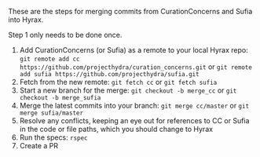 These are the steps for merging commits from CurationConcerns and Sufia into Hyrax.

Step 1 only needs to be done once.

1. Add CurationConcerns (or Sufia) as a remote to your local Hyrax repo: `git remote add cc https://github.com/projecthydra/curation_concerns.git` or `git remote add sufia https://github.com/projecthydra/sufia.git`
1. Fetch from the new remote: `git fetch cc` or `git fetch sufia`
1. Start a new branch for the merge: `git checkout -b merge_cc` or `git checkout -b merge_sufia`
1. Merge the latest commits into your branch: `git merge cc/master` or `git merge sufia/master`
1. Resolve any conflicts, keeping an eye out for references to CC or Sufia in the code or file paths, which you should change to Hyrax
1. Run the specs: `rspec`
1. Create a PR